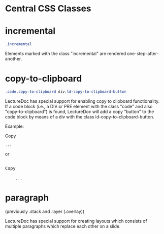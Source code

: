 # Central CSS Classes 

# incremental

```css
.incremental
```

Elements marked with the class "incremental" are rendered one-step-after-another.


# copy-to-clipboard

```css
.code.copy-to-clipboard div.ld-copy-to-clipboard-button 
```

LectureDoc has special support for enabling copy to clipboard functionality. 
If a code block (i.e., a DIV or PRE element with the class "code" and also 
"copy-to-clipboard") is found, LectureDoc will add a copy "button" to the code
block by means of a div with the class ld-copy-to-clipboard-button.

Example:
<div class="code copy-to-clipboard">
    <div class="ld-copy-to-clipboard-button">Copy</div> <!-- added by LectureDoc -->
    <pre><code>...</code></pre>
</div>

or

<pre class="code copy-to-clipboard">
    <div class="ld-copy-to-clipboard-button">Copy</div> <!-- added by LectureDoc -->
    <code>...</code>
</pre>


# paragraph

(previously .stack and .layer (.overlay)) 

LectureDoc has special support for creating layouts which consists of multiple 
paragraphs which replace each other on a slide.



